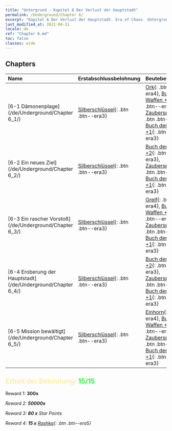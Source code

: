 ```yaml
---
title: "Untergrund - Kapitel 6 Der Verlust der Hauptstadt"
permalink: /Underground/Chapter 6/
excerpt: "Kapitel 6 Der Verlust der Hauptstadt. Era of Chaos  Untergrund - Kapitel 6. Der Verlust der Hauptstadt"
last_modified_at: 2021-04-21
locale: de
ref: "Chapter 6.md"
toc: false
classes: wide
---
```


## Chapters

  | Name |  Erstabschlussbelohnung | Beutebelohnung |
  |:------------|:------------|:------------| 
  | [6-1 Dämonenplage](/de/Underground/Chapter 6_1/) | [Silberschlüssel](/de/Items/con_693/){: .btn .btn--era3} | [Ork](/de/Items/unt_219/){: .btn .btn--era4}, [Buch der Waffen +2](/de/Items/mat_32/){: .btn .btn--era3}, [Zauberspruchrollen](/de/Items/con_694/){: .btn .btn--era3}, [Buch der Waffen +1](/de/Items/mat_25/){: .btn .btn--era3} |
  | [6-2 Ein neues Ziel](/de/Underground/Chapter 6_2/) | [Silberschlüssel](/de/Items/con_693/){: .btn .btn--era3} | [Buch der Waffen +2](/de/Items/mat_32/){: .btn .btn--era3}, [Zauberspruchrollen](/de/Items/con_694/){: .btn .btn--era3}, [Buch der Waffen +1](/de/Items/mat_25/){: .btn .btn--era3} |
  | [6-3 Ein rascher Vorstoß](/de/Underground/Chapter 6_3/) | [Silberschlüssel](/de/Items/con_693/){: .btn .btn--era3} | [Greif](/de/Items/unt_192/){: .btn .btn--era4}, [Buch der Waffen +2](/de/Items/mat_32/){: .btn .btn--era3}, [Zauberspruchrollen](/de/Items/con_694/){: .btn .btn--era3}, [Buch der Waffen +1](/de/Items/mat_25/){: .btn .btn--era3} |
  | [6-4 Eroberung der Hauptstadt](/de/Underground/Chapter 6_4/) | [Silberschlüssel](/de/Items/con_693/){: .btn .btn--era3} | [Buch der Waffen +2](/de/Items/mat_32/){: .btn .btn--era3}, [Zauberspruchrollen](/de/Items/con_694/){: .btn .btn--era3}, [Buch der Waffen +1](/de/Items/mat_25/){: .btn .btn--era3} |
  | [6-5 Mission bewältigt](/de/Underground/Chapter 6_5/) | [Silberschlüssel](/de/Items/con_693/){: .btn .btn--era3} | [Einhorn](/de/Items/unt_204/){: .btn .btn--era4}, [Buch der Waffen +2](/de/Items/mat_32/){: .btn .btn--era3}, [Zauberspruchrollen](/de/Items/con_694/){: .btn .btn--era3}, [Buch der Waffen +1](/de/Items/mat_25/){: .btn .btn--era3} |


## <span style="color: #ffeea0">Erhalt der Belohnung: </span><span style="color: #27f73a">15/15</span>

 Reward 1:  **300x** <i class="fas fa-gem"/>

 Reward 2:  **50000x** <i class="fas fa-coins"/>

 Reward 3: **80 x** Star Points

 Reward 4: **15 x** [Rashka](/de/Items/her_384/){: .btn .btn--era5}

